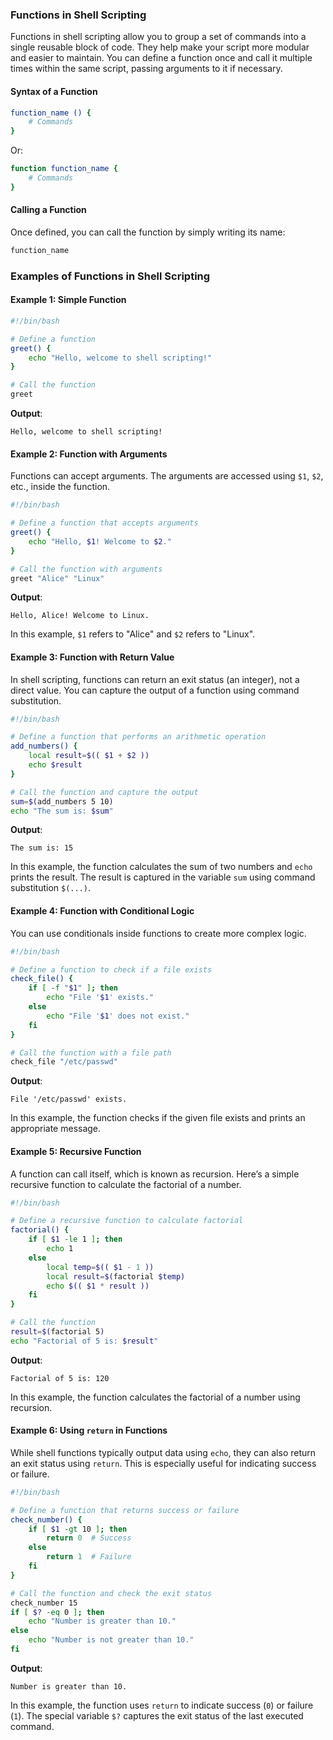 ### Functions in Shell Scripting

Functions in shell scripting allow you to group a set of commands into a single reusable block of code. They help make your script more modular and easier to maintain. You can define a function once and call it multiple times within the same script, passing arguments to it if necessary.

#### **Syntax of a Function**

```bash
function_name () {
    # Commands
}
```

Or:

```bash
function function_name {
    # Commands
}
```

#### **Calling a Function**

Once defined, you can call the function by simply writing its name:

```bash
function_name
```

### Examples of Functions in Shell Scripting

#### **Example 1: Simple Function**

```bash
#!/bin/bash

# Define a function
greet() {
    echo "Hello, welcome to shell scripting!"
}

# Call the function
greet
```

**Output**:
```
Hello, welcome to shell scripting!
```

#### **Example 2: Function with Arguments**

Functions can accept arguments. The arguments are accessed using `$1`, `$2`, etc., inside the function.

```bash
#!/bin/bash

# Define a function that accepts arguments
greet() {
    echo "Hello, $1! Welcome to $2."
}

# Call the function with arguments
greet "Alice" "Linux"
```

**Output**:
```
Hello, Alice! Welcome to Linux.
```

In this example, `$1` refers to "Alice" and `$2` refers to "Linux".

#### **Example 3: Function with Return Value**

In shell scripting, functions can return an exit status (an integer), not a direct value. You can capture the output of a function using command substitution.

```bash
#!/bin/bash

# Define a function that performs an arithmetic operation
add_numbers() {
    local result=$(( $1 + $2 ))
    echo $result
}

# Call the function and capture the output
sum=$(add_numbers 5 10)
echo "The sum is: $sum"
```

**Output**:
```
The sum is: 15
```

In this example, the function calculates the sum of two numbers and `echo` prints the result. The result is captured in the variable `sum` using command substitution `$(...)`.

#### **Example 4: Function with Conditional Logic**

You can use conditionals inside functions to create more complex logic.

```bash
#!/bin/bash

# Define a function to check if a file exists
check_file() {
    if [ -f "$1" ]; then
        echo "File '$1' exists."
    else
        echo "File '$1' does not exist."
    fi
}

# Call the function with a file path
check_file "/etc/passwd"
```

**Output**:
```
File '/etc/passwd' exists.
```

In this example, the function checks if the given file exists and prints an appropriate message.

#### **Example 5: Recursive Function**

A function can call itself, which is known as recursion. Here’s a simple recursive function to calculate the factorial of a number.

```bash
#!/bin/bash

# Define a recursive function to calculate factorial
factorial() {
    if [ $1 -le 1 ]; then
        echo 1
    else
        local temp=$(( $1 - 1 ))
        local result=$(factorial $temp)
        echo $(( $1 * result ))
    fi
}

# Call the function
result=$(factorial 5)
echo "Factorial of 5 is: $result"
```

**Output**:
```
Factorial of 5 is: 120
```

In this example, the function calculates the factorial of a number using recursion.

#### **Example 6: Using `return` in Functions**

While shell functions typically output data using `echo`, they can also return an exit status using `return`. This is especially useful for indicating success or failure.

```bash
#!/bin/bash

# Define a function that returns success or failure
check_number() {
    if [ $1 -gt 10 ]; then
        return 0  # Success
    else
        return 1  # Failure
    fi
}

# Call the function and check the exit status
check_number 15
if [ $? -eq 0 ]; then
    echo "Number is greater than 10."
else
    echo "Number is not greater than 10."
fi
```

**Output**:
```
Number is greater than 10.
```

In this example, the function uses `return` to indicate success (`0`) or failure (`1`). The special variable `$?` captures the exit status of the last executed command.

